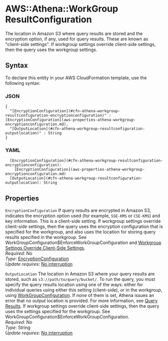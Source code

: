 # AWS::Athena::WorkGroup ResultConfiguration<a name="aws-properties-athena-workgroup-resultconfiguration"></a>

The location in Amazon S3 where query results are stored and the encryption option, if any, used for query results\. These are known as "client\-side settings"\. If workgroup settings override client\-side settings, then the query uses the workgroup settings\.

## Syntax<a name="aws-properties-athena-workgroup-resultconfiguration-syntax"></a>

To declare this entity in your AWS CloudFormation template, use the following syntax:

### JSON<a name="aws-properties-athena-workgroup-resultconfiguration-syntax.json"></a>

```
{
  "[EncryptionConfiguration](#cfn-athena-workgroup-resultconfiguration-encryptionconfiguration)" : [EncryptionConfiguration](aws-properties-athena-workgroup-encryptionconfiguration.md),
  "[OutputLocation](#cfn-athena-workgroup-resultconfiguration-outputlocation)" : String
}
```

### YAML<a name="aws-properties-athena-workgroup-resultconfiguration-syntax.yaml"></a>

```
  [EncryptionConfiguration](#cfn-athena-workgroup-resultconfiguration-encryptionconfiguration): 
    [EncryptionConfiguration](aws-properties-athena-workgroup-encryptionconfiguration.md)
  [OutputLocation](#cfn-athena-workgroup-resultconfiguration-outputlocation): String
```

## Properties<a name="aws-properties-athena-workgroup-resultconfiguration-properties"></a>

`EncryptionConfiguration`  <a name="cfn-athena-workgroup-resultconfiguration-encryptionconfiguration"></a>
If query results are encrypted in Amazon S3, indicates the encryption option used \(for example, `SSE-KMS` or `CSE-KMS`\) and key information\. This is a client\-side setting\. If workgroup settings override client\-side settings, then the query uses the encryption configuration that is specified for the workgroup, and also uses the location for storing query results specified in the workgroup\. See WorkGroupConfiguration$EnforceWorkGroupConfiguration and [Workgroup Settings Override Client\-Side Settings](https://docs.aws.amazon.com/athena/latest/ug/workgroups-settings-override.html)\.  
*Required*: No  
*Type*: [EncryptionConfiguration](aws-properties-athena-workgroup-encryptionconfiguration.md)  
*Update requires*: [No interruption](https://docs.aws.amazon.com/AWSCloudFormation/latest/UserGuide/using-cfn-updating-stacks-update-behaviors.html#update-no-interrupt)

`OutputLocation`  <a name="cfn-athena-workgroup-resultconfiguration-outputlocation"></a>
The location in Amazon S3 where your query results are stored, such as `s3://path/to/query/bucket/`\. To run the query, you must specify the query results location using one of the ways: either for individual queries using either this setting \(client\-side\), or in the workgroup, using [WorkGroupConfiguration](https://docs.aws.amazon.com/AWSCloudFormation/latest/UserGuide/aws-resource-athena-workgroup.html#cfn-athena-workgroup-workgroupconfiguration)\. If none of them is set, Athena issues an error that no output location is provided\. For more information, see [Query Results](https://docs.aws.amazon.com/athena/latest/ug/querying.html)\. If workgroup settings override client\-side settings, then the query uses the settings specified for the workgroup\. See WorkGroupConfiguration$EnforceWorkGroupConfiguration\.  
*Required*: No  
*Type*: String  
*Update requires*: [No interruption](https://docs.aws.amazon.com/AWSCloudFormation/latest/UserGuide/using-cfn-updating-stacks-update-behaviors.html#update-no-interrupt)